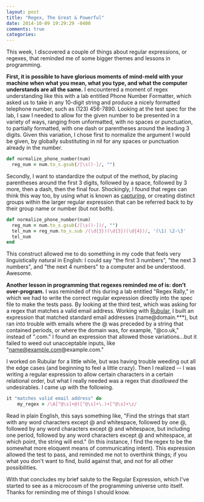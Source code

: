 ```yaml
---
layout: post
title: "Regex, The Great & Powerful"
date: 2014-10-09 19:29:29 -0400
comments: true
categories: 
---
```


This week, I discovered a couple of things about regular expressions, or regexes, that reminded me of some bigger themes and lessons in programming. 

<strong>First, it is possible to have glorious moments of mind-meld with your machine when what you mean, what you type, and what the computer understands are all the same.</strong> I encountered a moment of regex understanding like this with a lab entitled Phone Number Formatter, which asked us to take in any 10-digit string and produce a nicely formatted telephone number, such as (123) 456-7890. Looking at the test spec for the lab, I saw I needed to allow for the given number to be presented in a variety of ways, ranging from unformatted, with no spaces or punctuation, to partially formatted, with one dash or parentheses around the leading 3 digits. Given this variation, I chose first to normalize the argument I would be given, by globally substituting in nil for any spaces or punctuation already in the number. 

``` ruby normalize_phone_number.rb
def normalize_phone_number(num)
  reg_num = num.to_s.gsub(/[\s()-]/, "")
```
Secondly, I want to standardize the output of the method, by placing parentheses around the first 3 digits, followed by a space, followed by 3 more, then a dash, then the final four. Shockingly, I found that regex can think this way too, by using what is known as <a href = "http://www.ruby-doc.org/core-2.1.3/Regexp.html">capturing</a>, or creating distinct groups within the larger regular expression that can be referred back to by their group name or number (but not both). 

``` ruby normalize_phone_number.rb
def normalize_phone_number(num)
  reg_num = num.to_s.gsub(/[\s()-])/, "")
  tel_num = reg_num.to_s.sub /(\d{3})(\d{3})(\d{4})/, '(\1) \2-\3'
  tel_num
end
```
This construct allowed me to do something in my code that feels very linguistically natural in English: I could say "the first 3 numbers", "the next 3 numbers", and "the next 4 numbers" to a computer and be understood. Awesome.

<strong>Another lesson in programming that regexes reminded me of is: don't over-program.</strong> I was reminded of this during a lab entitled "Regex Rally," in which we had to write the correct regular expression directly into the spec file to make the tests pass. By looking at the third test, which was asking for a regex that matches a valid email address. Working with <a href="http://www.rubular.com">Rubular</a>, I built an expression that matched standard email addresses (name@domain.***), but ran into trouble with emails where the @ was preceded by a string that contained periods, or where the domain was, for example, "@co.uk," instead of ".com." I found an expression that allowed those variations...but it failed to weed out unacceptable inputs, like "name@example.com@example.com." 

I worked on Rubular for a little while, but was having trouble weeding out all the edge cases (and beginning to feel a little crazy). Then I realized -- I was writing a regular expression to allow certain characters in a certain relational order, but what I really needed was a regex that <em>disallowed</em> the undesirables. I came up with the following.

``` ruby regex_rally_spec.rb
it "matches valid email address" do
    my_regex = /\A[^@\s]+@([^@\s]+\.)+[^@\s]+\z/
```

Read in plain English, this says something like, "Find the strings that start with any word characters except @ and whitespace, followed by one @, followed by any word characters except @ and whitespace, but including one period, followed by any word characters except @ and whitespace, at which point, the string will end." (In this instance, I find the regex to be the somewhat more eloquent means of communicating intent). This expression allowed the test to pass, and reminded me not to overthink things; if you what you don't want to find, build against that, and not for all other possibilities. 


With that concludes my brief salute to the Regular Expression, which I've started to see as a microcosm of the programming universe unto itself. Thanks for reminding me of things I should know. 



